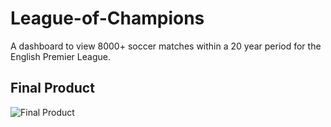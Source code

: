 # League-of-Champions
A dashboard to view 8000+ soccer matches within a 20 year period for the English Premier League.

## Final Product
![Final Product](https://raw.githubusercontent.com/ashxnth/League-of-Champions/main/PremierLeague.png)
